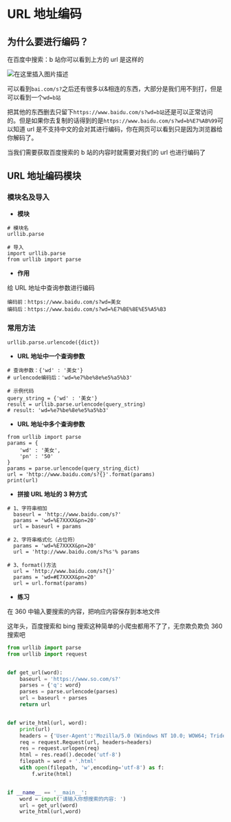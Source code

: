 # URL 地址编码

## 为什么要进行编码？
在百度中搜索：b 站你可以看到上方的 url 是这样的 

![在这里插入图片描述](https://img-blog.csdnimg.cn/20200304191442336.png)

可以看到`bai.com/s?`之后还有很多以&相连的东西，大部分是我们用不到打，但是可以看到一个`wd=b站`

把其他的东西删去只留下`https://www.baidu.com/s?wd=b站`还是可以正常访问的。但是如果你去复制的话得到的是`https://www.baidu.com/s?wd=b%E7%AB%99`可以知道 url 是不支持中文的会对其进行编码，你在网页可以看到只是因为浏览器给你解码了。

当我们需要获取百度搜索的 b 站的内容时就需要对我们的 url 也进行编码了

##  URL 地址编码模块

 ### 模块名及导入
- **模块**

```plain
# 模块名
urllib.parse

# 导入
import urllib.parse
from urllib import parse
```

- **作用**

给 URL 地址中查询参数进行编码

```plain
编码前：https://www.baidu.com/s?wd=美女
编码后：https://www.baidu.com/s?wd=%E7%BE%8E%E5%A5%B3
```

### 常用方法
`urllib.parse.urlencode({dict})`

- **URL 地址中一个查询参数**

```plain
# 查询参数：{'wd' : '美女'}
# urlencode编码后：'wd=%e7%be%8e%e5%a5%b3'

# 示例代码
query_string = {'wd' : '美女'}
result = urllib.parse.urlencode(query_string)
# result: 'wd=%e7%be%8e%e5%a5%b3'
```

- **URL 地址中多个查询参数**

```plain
from urllib import parse
params = {
	'wd' : '美女',
	'pn' : '50'
}
params = parse.urlencode(query_string_dict)
url = 'http://www.baidu.com/s?{}'.format(params)
print(url)
```

- **拼接 URL 地址的 3 种方式**

```plain
# 1、字符串相加
  baseurl = 'http://www.baidu.com/s?'
  params = 'wd=%E7XXXX&pn=20'
  url = baseurl + params

# 2、字符串格式化（占位符）
  params = 'wd=%E7XXXX&pn=20'
  url = 'http://www.baidu.com/s?%s'% params

# 3、format()方法
  url = 'http://www.baidu.com/s?{}'
  params = 'wd=#E7XXXX&pn=20'
  url = url.format(params)
```

- **练习**

在 360 中输入要搜索的内容，把响应内容保存到本地文件

这年头，百度搜索和 bing 搜索这种简单的小爬虫都用不了了，无奈欺负欺负 360 搜索吧

```python
from urllib import parse
from urllib import request


def get_url(word):
    baseurl = 'https://www.so.com/s?'
    parses = {'q': word}
    parses = parse.urlencode(parses)
    url = baseurl + parses
    return url


def write_html(url, word):
    print(url)
    headers = {'User-Agent':'Mozilla/5.0 (Windows NT 10.0; WOW64; Trident/7.0; rv:11.0) like Gecko'}
    req = request.Request(url, headers=headers)
    res = request.urlopen(req)
    html = res.read().decode('utf-8')
    filepath = word + '.html'
    with open(filepath, 'w',encoding='utf-8') as f:
        f.write(html)


if __name__ == '__main__':
    word = input('请输入你想搜索的内容: ')
    url = get_url(word)
    write_html(url,word)
```
